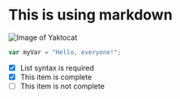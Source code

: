 # 
# This is using markdown

![Image of Yaktocat](https://octodex.github.com/images/yaktocat.png)


``` javascript
var myVar = "Hello, everyone!";
```

- [x] List syntax is required
- [x] This item is complete
- [ ] This item is not complete

